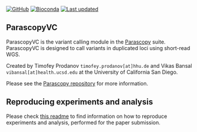 [![GitHub](https://img.shields.io/github/v/tag/tprodanov/parascopy.svg?label=GitHub&color=blueviolet&style=flat-square)](https://github.com/tprodanov/parascopy/releases)
[![Bioconda](https://img.shields.io/conda/v/bioconda/parascopy.svg?label=Bioconda&color=blue&style=flat-square)](https://anaconda.org/bioconda/parascopy)
[![Last updated](https://anaconda.org/bioconda/parascopy/badges/latest_release_date.svg?label=Last%20updated&color=blue&style=flat-square)](https://anaconda.org/bioconda/parascopy)


ParascopyVC
-----------

ParascopyVC is the variant calling module in the [Parascopy](https://github.com/tprodanov/parascopy) suite.
ParascopyVC is designed to call variants in duplicated loci using short-read WGS.

Created by Timofey Prodanov `timofey.prodanov[at]hhu.de` and Vikas Bansal `vibansal[at]health.ucsd.edu` at the University of California San Diego.

Please see the [Parascopy repository](https://github.com/tprodanov/parascopy) for more information.

Reproducing experiments and analysis
------------------------------------

Please check [this readme](reproducing/README.md) to find information on how to reproduce experiments and analysis,
performed for the paper submission.
